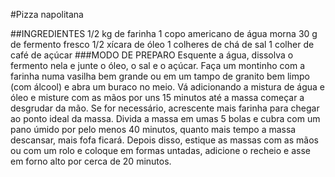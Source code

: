 #Pizza napolitana

##INGREDIENTES
1/2 kg de farinha
1 copo americano de água morna
30 g de fermento fresco
1/2 xícara de óleo
1 colheres de chá de sal
1 colher de café de açúcar
###MODO DE PREPARO
Esquente a água, dissolva o fermento nela e junte o óleo, o sal e o açúcar.
Faça um montinho com a farinha numa vasilha bem grande ou em um tampo de 
granito bem limpo (com álcool) e abra um buraco no meio. Vá adicionando a 
mistura de água e óleo e misture com as mãos por uns 15 minutos até a massa 
começar a desgrudar da mão. Se for necessário, acrescente mais farinha para
 chegar ao ponto ideal da massa. Divida a massa em umas 5 bolas e cubra com 
um pano úmido por pelo menos 40 minutos, quanto mais tempo a massa descansar, 
mais fofa ficará. Depois disso, estique as massas com as mãos ou com um rolo
 e coloque em formas untadas, adicione o recheio e asse em forno alto por
 cerca de 20 minutos.
